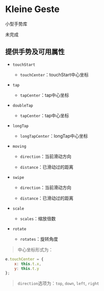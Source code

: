 # Kleine Geste

小型手势库

未完成

## 提供手势及可用属性

- `touchStart`

    - `touchCenter`：touchStart中心坐标

- `tap`

    - `tapCenter`：tap中心坐标

- `doubleTap`

    - `tapCenter`：tap中心坐标

- `longTap`

    - `longTapCenter`：longTap中心坐标

- `moving`

    - `direction`：当前滑动方向

    - `distance`：已滑动过的距离

- `swipe`

    - `direction`：当前滑动方向

    - `distance`：已滑动过的距离

- `scale`

    - `scales`：缩放倍数

- `rotate`

    - `rotates`：旋转角度

> 中心坐标形式为：

```JavaScript
e.touchCenter = {
    x: this.t.x,
    y: this.t.y
};
```

> `direction`选项为：`top`, `down`, `left`, `right`